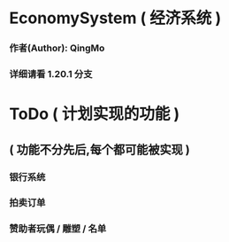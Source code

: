 # EconomySystem ( 经济系统 )
### 作者(Author): QingMo
### 详细请看 1.20.1 分支
# ToDo ( 计划实现的功能 )
## ( 功能不分先后,每个都可能被实现 )
### 银行系统
### 拍卖订单
### 赞助者玩偶 / 雕塑 / 名单
